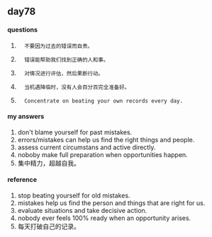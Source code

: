 ## day78

#### questions

1.       不要因为过去的错误而自责。

2.       错误能帮助我们找到正确的人和事。

3.       对情况进行评估，然后果断行动。

4.       当机遇降临时，没有人会百分百完全准备好。

5.       Concentrate on beating your own records every day.     


#### my answers

1. don't blame yourself for past mistakes.
2. errors/mistakes can help us find the right things and people.
3. assess current circumstans and active directly.
4. noboby make full preparation when opportunities happen.
5. 集中精力，超越自我。


#### reference

1. stop beating yourself for old mistakes.
2. mistakes help us find the person and things that are right for us.
3. evaluate situations and take decisive action.
4. nobody ever feels 100% ready when an opportunity arises.
5. 每天打破自己的记录。
